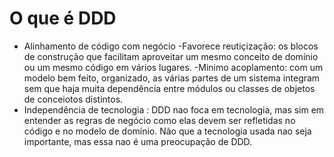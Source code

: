 <h1>O que é DDD</h1>

- Alinhamento de código com negócio
-Favorece reutiçização: os blocos de construção que facilitam aproveitar um mesmo conceito de domínio ou um mesmo código em vários lugares.
-Minimo acoplamento: com um modelo bem feito, organizado, as várias partes de um sistema integram sem que haja muita dependência entre módulos ou classes de objetos de conceiotos distintos.
- Independência de tecnologia : DDD nao foca em tecnologia, mas sim em entender as regras de negócio como elas devem ser refletidas no código e no modelo de domínio. Não que a tecnologia usada nao seja importante, mas essa nao é uma preocupação de DDD.
